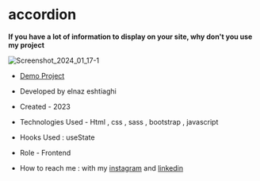 # accordion
**If you have a lot of information to display on your site, why don't you use my project**

![Screenshot_2024_01_17-1](https://github.com/elnaz-eshtiaghi/accordion/assets/146030206/c5e9d418-e21d-4a11-8fa0-a5d6bed3e766)
- [Demo Project](  https://elnaz-eshtiaghi.github.io/accordion/)

- Developed by elnaz eshtiaghi

- Created - 2023

- Technologies Used - Html , css , sass , bootstrap , javascript

- Hooks Used : useState 

- Role - Frontend

- How to reach me : with my [instagram](https://www.instagram.com/elnaz_eshtiaghi) and [linkedin](https://www.linkedin.com/in/elnaz-eshtiaghi-936832290/)
